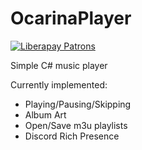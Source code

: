 # OcarinaPlayer

[![Liberapay Patrons](http://img.shields.io/liberapay/patrons/hernikplays.svg?logo=liberapay)](https://liberapay.com/hernikplays)

Simple C# music player

Currently implemented:
- Playing/Pausing/Skipping
- Album Art
- Open/Save m3u playlists
- Discord Rich Presence 
